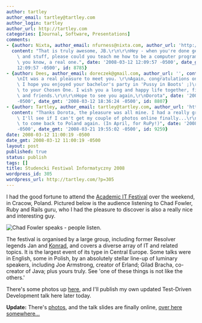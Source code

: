 ```yaml
---
author: tartley
author_email: tartley@tartley.com
author_login: tartley
author_url: http://tartley.com
categories: [Journal, Software, Presentations]
comments:
- {author: Nixta, author_email: nfurness@nixta.com, author_url: 'http://nixtasinks.nixta.com',
  content: "That is truly awesome, JB.\r\n\r\nHey - when you're done getting married\
    \ and stuff, please could you teach me how to be a computer programmer? Like,\
    \ you know, a real one.", date: '2008-03-12 12:09:57 -0500', date_gmt: '2008-03-12
    12:09:57 -0500', id: 8785}
- {author: Dees, author_email: doreczek@gmail.com, author_url: '', content: "Hi Jonathan,\r\
    \nIt was a real pleasure to meet you. \r\nAgain, congratulations on your wedding!\
    \ I hope you enjoyed your bachelor's party in 'Pussy in Boots' ;)\r\nSay hello\
    \ to your Chosen One. I wish you a long and happy life together, filled with family\
    \ and friends.\r\n\r\nHope to see you again,\r\nDorota", date: '2008-03-12 18:36:24
    -0500', date_gmt: '2008-03-12 18:36:24 -0500', id: 8807}
- {author: Tartley, author_email: tartley@tartley.com, author_url: 'http://tartley.com',
  content: "Thanks Dorota, the pleasure was all mine. I had a really great time. Hmmm,\
    \ I'll see if I can't get my couple of photos online finally...\r\n\r\nCan't wait\
    \ to come back to Poland again. (In April, for RuPy!)", date: '2008-03-21 19:55:02
    -0500', date_gmt: '2008-03-21 19:55:02 -0500', id: 9259}
date: 2008-03-12 11:00:19 -0500
date_gmt: 2008-03-12 11:00:19 -0500
layout: post
published: true
status: publish
tags: []
title: Studencki Festiwal Informatyczny 2008
wordpress_id: 305
wordpress_url: http://tartley.com/?p=305
---
```


I had the good fortune to attend the [Academic IT
Festival](http://www.sfi.org.pl/news) over the weekend, in Cracow,
Poland. Pictured below is the audience listening to Chad Fowler, Ruby
and Rails guru, who I had the pleasure to discover is also a really nice
and interesting guy.

![Chad Fowler speaks - people
listen.](/assets/2008/03/audience.jpg)

The festival is organised by a large group, including former Resolver
legends Jan and [Konrad](http://konryd.blogspot.com/), and covers a
diverse array of IT and related topics. It is the largest event of its
type in Central Europe. Some talks were in English, some in Polish, by
an absolutely stellar line-up of luminary speakers, including Joe
Armstrong, creator of Erland; Gilad Bracha, co-creator of Java; plus
yours truly. See 'one of these things is not like the others.'

There's some photos up [here](http://www.sfi.org.pl/gallery/index.html),
and I'll publish my own updated Test-Driven Development talk here later
today.

**Update:** There's
[photos](http://picasaweb.google.co.uk/tartley/20080307StudenckiFestiwalInformatyczny),
and the talk slides are finally online, [over here
somewhere...](http://tartley.com/?p=312)
